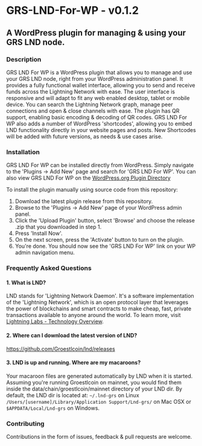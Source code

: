 # GRS-LND-For-WP  - v0.1.2
## A WordPress plugin for managing &amp; using your GRS LND node.

### Description
GRS LND For WP is a WordPress plugin that allows you to manage and use your GRS LND node, right from your WordPress administration panel. It provides a fully functional wallet interface, allowing you to send and receive funds across the Lightning Network with ease. The user interface is responsive and will adapt to fit any web enabled desktop, tablet or mobile device. You can search the Lightning Network graph, manage peer connections and open & close channels with ease.
The plugin has QR support, enabling basic encoding & decoding of QR codes.
GRS LND For WP also adds a number of WordPress 'shortcodes', allowing you to embed LND functionality directly in your website pages and posts. New Shortcodes will be added with future versions, as needs & use cases arise.

### Installation

GRS LND For WP can be installed directly from WordPress. Simply navigate to the 'Plugins -> Add New' page and search for 'GRS LND For WP'. You can also view GRS LND For WP on the [WordPress.org Plugin Directory](https://wordpress.org/plugins/grs-lnd-for-wp/)

To install the plugin manually using source code from this repository:

1. Download the latest plugin release from this repository.
2. Browse to the 'Plugins -> Add New' page of your WordPress admin panel.
3. Click the 'Upload Plugin' button, select 'Browse' and choose the release .zip that you downloaded in step 1.
4. Press 'Install Now'.
5. On the next screen, press the 'Activate' button to turn on the plugin.
6. You're done. You should now see the 'GRS LND For WP' link on your WP admin navigation menu.

### Frequently Asked Questions

#### 1. What is LND?
  LND stands for 'Lightning Network Daemon'. It's a software implementation of the 'Lightning Network', which is an open protocol layer that leverages the power of blockchains and smart contracts to make cheap, fast, private transactions available to anyone around the world. To learn more, visit [Lightning Labs - Technology Overview](https://lightning.engineering/technology.html).

#### 2. Where can I download the latest version of LND?
   https://github.com/Groestlcoin/lnd/releases

#### 3. LND is up and running. Where are my macaroons?
  Your macaroon files are generated automatically by LND when it is started. Assuming you're running Groestlcoin on mainnet, you would find them inside the data/chain/groestlcoin/mainnet directory of your LND dir. By default, the LND dir is located at:
`~/.lnd-grs` on Linux
`/Users/[username]/Library/Application Support/Lnd-grs/` on Mac OSX
or `$APPDATA/Local/Lnd-grs` on Windows.


### Contributing
Contributions in the form of issues, feedback & pull requests are welcome.<br />
